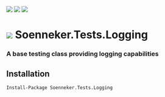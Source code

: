 [![](https://img.shields.io/nuget/v/Soenneker.Tests.Logging.svg?style=for-the-badge)](https://www.nuget.org/packages/Soenneker.Tests.Logging/)
[![](https://img.shields.io/github/actions/workflow/status/soenneker/soenneker.tests.logging/publish-package.yml?style=for-the-badge)](https://github.com/soenneker/soenneker.tests.logging/actions/workflows/publish-package.yml)
[![](https://img.shields.io/nuget/dt/Soenneker.Tests.Logging.svg?style=for-the-badge)](https://www.nuget.org/packages/Soenneker.Tests.Logging/)

# ![](https://user-images.githubusercontent.com/4441470/224455560-91ed3ee7-f510-4041-a8d2-3fc093025112.png) Soenneker.Tests.Logging
### A base testing class providing logging capabilities

## Installation

```
Install-Package Soenneker.Tests.Logging
```
